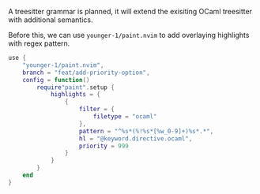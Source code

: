 A treesitter grammar is planned, it will extend the exisiting OCaml treesitter with additional semantics.

Before this, we can use `younger-1/paint.nvim` to add overlaying highlights with regex pattern.

```lua
use {
    "younger-1/paint.nvim",
    branch = "feat/add-priority-option",
    config = function() 
        require"paint".setup {
            highlights = {
                {
                    filter = {
		                filetype = "ocaml"
	                },
	                pattern = "^%s*(%!%s*[%w_0-9]+)%s*.*",
	                hl = "@keyword.directive.ocaml",
	                priority = 999
                }
            }
        }
    end
}
```
